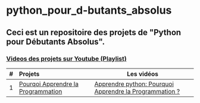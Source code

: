 # python_pour_d-butants_absolus

## Ceci est un repositoire des projets de "Python pour Débutants Absolus".

### [Videos des projets sur Youtube (Playlist)](https://www.youtube.com/watch?v=I2saPNqofXE&list=PLf--0EtRVhJFdYV-PkTsBQN0BMwzxY0_u)


| # |             Projets                                        |                                               Les vidéos                               |          
| --|:------------------------------------------------------------------------------------------------------------------------------|-------------------- |
| 1 |  [Pourqoi Apprendre la Programmation](https://github.com/zarifoudjibril/python_pour_debutants_absolus/tree/main/chapitre_1)   | [Apprendre python: Pourquoi Apprendre la Programmation ?](https://www.youtube.com/watch?v=I2saPNqofXE&list=PLf--0EtRVhJFdYV-PkTsBQN0BMwzxY0_u)  | 

